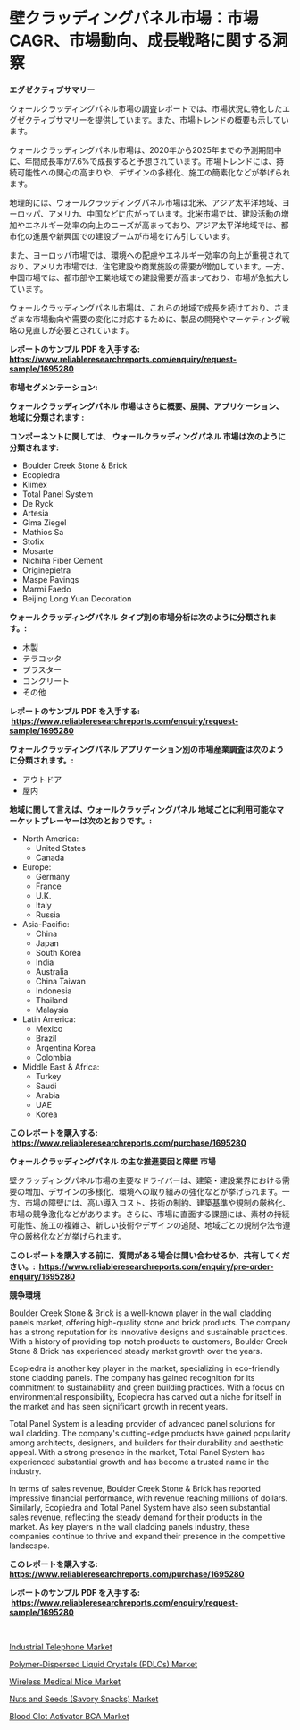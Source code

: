 <p><h1>壁クラッディングパネル市場：市場CAGR、市場動向、成長戦略に関する洞察</h1></p><p><strong>エグゼクティブサマリー</strong></p>
<p><p>ウォールクラッディングパネル市場の調査レポートでは、市場状況に特化したエグゼクティブサマリーを提供しています。また、市場トレンドの概要も示しています。</p><p>ウォールクラッディングパネル市場は、2020年から2025年までの予測期間中に、年間成長率が7.6%で成長すると予想されています。市場トレンドには、持続可能性への関心の高まりや、デザインの多様化、施工の簡素化などが挙げられます。</p><p>地理的には、ウォールクラッディングパネル市場は北米、アジア太平洋地域、ヨーロッパ、アメリカ、中国などに広がっています。北米市場では、建設活動の増加やエネルギー効率の向上のニーズが高まっており、アジア太平洋地域では、都市化の進展や新興国での建設ブームが市場をけん引しています。</p><p>また、ヨーロッパ市場では、環境への配慮やエネルギー効率の向上が重視されており、アメリカ市場では、住宅建設や商業施設の需要が増加しています。一方、中国市場では、都市部や工業地域での建設需要が高まっており、市場が急拡大しています。</p><p>ウォールクラッディングパネル市場は、これらの地域で成長を続けており、さまざまな市場動向や需要の変化に対応するために、製品の開発やマーケティング戦略の見直しが必要とされています。</p></p>
<p><strong>レポートのサンプル PDF を入手する: <a href="https://www.reliableresearchreports.com/enquiry/request-sample/1695280">https://www.reliableresearchreports.com/enquiry/request-sample/1695280</a></strong></p>
<p><strong>市場セグメンテーション:</strong></p>
<p><strong> ウォールクラッディングパネル 市場はさらに概要、展開、アプリケーション、地域に分類されます :</strong></p>
<p><strong>コンポーネントに関しては、 ウォールクラッディングパネル 市場は次のように分類されます: &nbsp;</strong></p>
<p><ul><li>Boulder Creek Stone & Brick</li><li>Ecopiedra</li><li>Klimex</li><li>Total Panel System</li><li>De Ryck</li><li>Artesia</li><li>Gima Ziegel</li><li>Mathios Sa</li><li>Stofix</li><li>Mosarte</li><li>Nichiha Fiber Cement</li><li>Originepietra</li><li>Maspe Pavings</li><li>Marmi Faedo</li><li>Beijing Long Yuan Decoration</li></ul></p>
<p><strong> ウォールクラッディングパネル タイプ別の市場分析は次のように分類されます。:</strong></p>
<p><ul><li>木製</li><li>テラコッタ</li><li>プラスター</li><li>コンクリート</li><li>その他</li></ul></p>
<p><strong>レポートのサンプル PDF を入手する: &nbsp;<a href="https://www.reliableresearchreports.com/enquiry/request-sample/1695280">https://www.reliableresearchreports.com/enquiry/request-sample/1695280</a></strong></p>
<p><strong> ウォールクラッディングパネル アプリケーション別の市場産業調査は次のように分類されます。:</strong></p>
<p><ul><li>アウトドア</li><li>屋内</li></ul></p>
<p><strong>地域に関して言えば、ウォールクラッディングパネル 地域ごとに利用可能なマーケットプレーヤーは次のとおりです。:</strong></p>
<p><ul>
    <li>
        North America:
        <ul>
            <li>United States</li>
            <li>Canada</li>
        </ul>
    </li>
    <li>
        Europe:
        <ul>
            <li>Germany</li>
            <li>France</li>
            <li>U.K.</li>
            <li>Italy</li>
            <li>Russia</li>
        </ul>
    </li>
    <li>
        Asia-Pacific:
        <ul>
            <li>China</li>
            <li>Japan</li>
            <li>South Korea</li>
            <li>India</li>
            <li>Australia</li>
            <li>China Taiwan</li>
            <li>Indonesia</li>
            <li>Thailand</li>
            <li>Malaysia</li>
        </ul>
    </li>
    <li>
        Latin America:
        <ul>
            <li>Mexico</li>
            <li>Brazil</li>
            <li>Argentina Korea</li>
            <li>Colombia</li>
        </ul>
    </li>
    <li>
        Middle East & Africa:
        <ul>
            <li>Turkey</li>
            <li>Saudi</li>
            <li>Arabia</li>
            <li>UAE</li>
            <li>Korea</li>
        </ul>
    </li>
    </ul></p>
<p><strong>このレポートを購入する: &nbsp;<a href="https://www.reliableresearchreports.com/purchase/1695280">https://www.reliableresearchreports.com/purchase/1695280</a></strong></p>
<p><strong>ウォールクラッディングパネル の主な推進要因と障壁 市場</strong></p>
<p><p>壁クラッディングパネル市場の主要なドライバーは、建築・建設業界における需要の増加、デザインの多様化、環境への取り組みの強化などが挙げられます。一方、市場の障壁には、高い導入コスト、技術の制約、建築基準や規制の厳格化、市場の競争激化などがあります。さらに、市場に直面する課題には、素材の持続可能性、施工の複雑さ、新しい技術やデザインの追随、地域ごとの規制や法令遵守の厳格化などが挙げられます。</p></p>
<p><strong>このレポートを購入する前に、質問がある場合は問い合わせるか、共有してください。:&nbsp; <a href="https://www.reliableresearchreports.com/enquiry/pre-order-enquiry/1695280">https://www.reliableresearchreports.com/enquiry/pre-order-enquiry/1695280</a></strong></p>
<p><strong>競争環境</strong></p>
<p><p>Boulder Creek Stone & Brick is a well-known player in the wall cladding panels market, offering high-quality stone and brick products. The company has a strong reputation for its innovative designs and sustainable practices. With a history of providing top-notch products to customers, Boulder Creek Stone & Brick has experienced steady market growth over the years.</p><p>Ecopiedra is another key player in the market, specializing in eco-friendly stone cladding panels. The company has gained recognition for its commitment to sustainability and green building practices. With a focus on environmental responsibility, Ecopiedra has carved out a niche for itself in the market and has seen significant growth in recent years.</p><p>Total Panel System is a leading provider of advanced panel solutions for wall cladding. The company's cutting-edge products have gained popularity among architects, designers, and builders for their durability and aesthetic appeal. With a strong presence in the market, Total Panel System has experienced substantial growth and has become a trusted name in the industry.</p><p>In terms of sales revenue, Boulder Creek Stone & Brick has reported impressive financial performance, with revenue reaching millions of dollars. Similarly, Ecopiedra and Total Panel System have also seen substantial sales revenue, reflecting the steady demand for their products in the market. As key players in the wall cladding panels industry, these companies continue to thrive and expand their presence in the competitive landscape.</p></p>
<p><strong>このレポートを購入する: &nbsp; <a href="https://www.reliableresearchreports.com/purchase/1695280">https://www.reliableresearchreports.com/purchase/1695280</a></strong></p>
<p><strong>レポートのサンプル PDF を入手する: &nbsp;<a href="https://www.reliableresearchreports.com/enquiry/request-sample/1695280">https://www.reliableresearchreports.com/enquiry/request-sample/1695280</a></strong><strong></strong></p>
<p>&nbsp;</p>
<p><p><a href="https://view.publitas.com/reportprime-1/industrial-telephone-market-size-growth-outlook-from-2024-to-2031-projecting-at-markets-trends-analysis-by-application-regional-outlook-and-revenue/">Industrial Telephone Market</a></p><p><a href="https://acidic-farm-354.notion.site/Polymer-Dispersed-Liquid-Crystals-PDLCs-Market-Provides-a-Comprehensive-Analysis-Including-a-Macro-09a704b525a84671958f51f995e17325">Polymer‐Dispersed Liquid Crystals (PDLCs) Market</a></p><p><a href="https://github.com/luckyshygirl/Market-Research-Report-List-3/blob/main/wireless-medical-mice-market.md">Wireless Medical Mice Market</a></p><p><a href="https://glittery-fuchsia-86a.notion.site/Nuts-and-Seeds-Savory-Snacks-Market-Research-Report-Reveals-The-Latest-Trends-And-Opportunities-of-7beb18fce2374175aa60519e19c120cd">Nuts and Seeds (Savory Snacks) Market</a></p><p><a href="https://github.com/markusgodoy/Market-Research-Report-List-2/blob/main/blood-clot-activator-bca-market.md">Blood Clot Activator BCA Market</a></p></p>